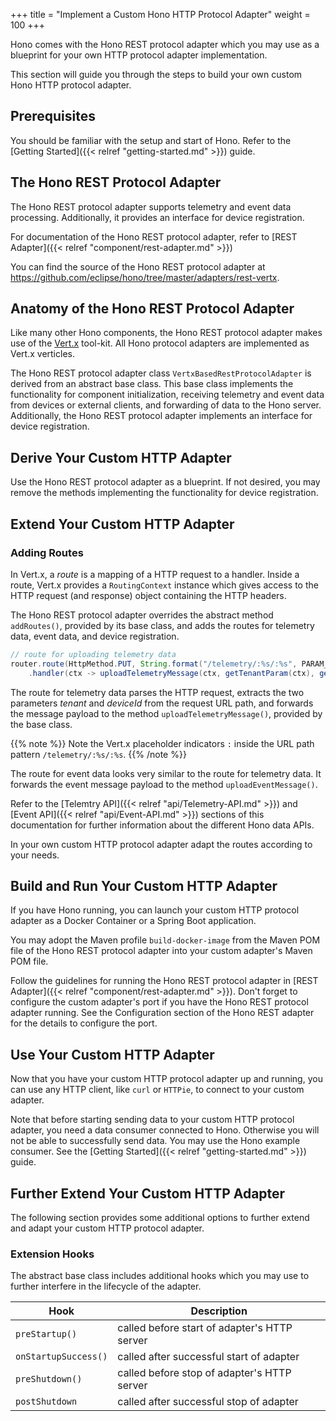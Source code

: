 +++
title = "Implement a Custom Hono HTTP Protocol Adapter"
weight = 100
+++

Hono comes with the Hono REST protocol adapter which you may use as a blueprint for your own HTTP protocol adapter 
implementation. 
<!--more-->



This section will guide you through the steps to build your own custom Hono HTTP protocol adapter.

## Prerequisites

You should be familiar with the setup and start of Hono. Refer to the 
[Getting Started]({{< relref "getting-started.md" >}}) guide.

## The Hono REST Protocol Adapter

The Hono REST protocol adapter supports telemetry and event data processing. Additionally, it provides an interface for 
device registration. 

For documentation of the Hono REST protocol adapter, refer to 
[REST Adapter]({{< relref "component/rest-adapter.md" >}}) 

You can find the source of the Hono REST protocol adapter at 
<https://github.com/eclipse/hono/tree/master/adapters/rest-vertx>.

## Anatomy of the Hono REST Protocol Adapter
 
Like many other Hono components, the Hono REST protocol adapter makes use of the [Vert.x](https://vertx.io) tool-kit. 
All Hono protocol adapters are implemented as Vert.x verticles.

The Hono REST protocol adapter class `VertxBasedRestProtocolAdapter` is derived from an abstract base class. This base 
class implements the functionality for component initialization, receiving telemetry and event data from devices or 
external clients, and forwarding of data to the Hono server. Additionally, the Hono REST protocol adapter implements an 
interface for device registration.

## Derive Your Custom HTTP Adapter

Use the Hono REST protocol adapter as a blueprint. If not desired, you may remove the methods implementing the 
functionality for device registration.

## Extend Your Custom HTTP Adapter

### Adding Routes
In Vert.x, a *route* is a mapping of a HTTP request to a handler. Inside a route, Vert.x provides a `RoutingContext` 
instance which gives access to the HTTP request (and response) object containing the HTTP headers. 

The Hono REST protocol adapter overrides the abstract method `addRoutes()`, provided by its base class, and adds the 
routes for telemetry data, event data, and device registration.

```java
// route for uploading telemetry data
router.route(HttpMethod.PUT, String.format("/telemetry/:%s/:%s", PARAM_TENANT, PARAM_DEVICE_ID))
    .handler(ctx -> uploadTelemetryMessage(ctx, getTenantParam(ctx), getDeviceIdParam(ctx)));
```
 
The route for telemetry data parses the HTTP request, extracts the two parameters *tenant* and *deviceId* from the 
request URL path, and forwards the message payload to the method `uploadTelemetryMessage()`, provided by the base class.

{{% note %}}
Note the Vert.x placeholder indicators `:` inside the URL path pattern `/telemetry/:%s/:%s`. 
{{% /note %}}

The route for event data looks very similar to the route for telemetry data. It forwards the event message payload to 
the method `uploadEventMessage()`.

Refer to the [Telemtry API]({{< relref "api/Telemetry-API.md" >}}) and [Event API]({{< relref "api/Event-API.md" >}}) 
sections of this documentation for further information about the different Hono data APIs.

In your own custom HTTP protocol adapter adapt the routes according to your needs. 

## Build and Run Your Custom HTTP Adapter
 
If you have Hono running, you can launch your custom HTTP protocol adapter as a Docker Container or a Spring Boot 
application.

You may adopt the Maven profile `build-docker-image` from the Maven POM file of the Hono REST protocol adapter into your 
custom adapter's Maven POM file. 

Follow the guidelines for running the Hono REST protocol adapter in 
[REST Adapter]({{< relref "component/rest-adapter.md" >}}). Don't forget to configure the custom adapter's port if you 
have the Hono REST protocol adapter running. See the Configuration section of the Hono REST adapter for the details to 
configure the port. 

## Use Your Custom HTTP Adapter

Now that you have your custom HTTP protocol adapter up and running, you can use any HTTP client, like `curl` or 
`HTTPie`, to connect to your custom adapter. 

Note that before starting sending data to your custom HTTP protocol adapter, you need a data consumer connected to Hono. 
Otherwise you will not be able to successfully send data. You may use the Hono example consumer. See the 
[Getting Started]({{< relref "getting-started.md" >}}) guide.

## Further Extend Your Custom HTTP Adapter
The following section provides some additional options to further extend and adapt your custom HTTP protocol adapter. 

### Extension Hooks
The abstract base class includes additional hooks which you may use to further interfere in the lifecycle of the 
adapter.

| Hook | Description |
| ---- | ---- |
| `preStartup()` | called before start of adapter's HTTP server |
| `onStartupSuccess()` | called after successful start of adapter |  
| `preShutdown()` | called before stop of adapter's HTTP server |
| `postShutdown` | called after successful stop of adapter |

